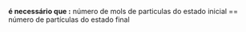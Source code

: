 **é necessário que :**
	número de mols de particulas do estado inicial == número de partículas do estado final